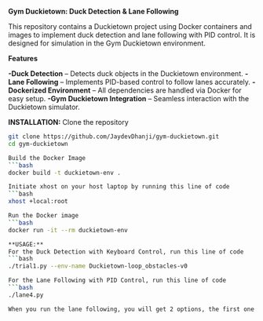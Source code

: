 **Gym Duckietown: Duck Detection & Lane Following**

This repository contains a Duckietown project using Docker containers and images to implement duck detection and lane following with PID control. It is designed for simulation in the Gym Duckietown environment.

**Features**

**-Duck Detection** – Detects duck objects in the Duckietown environment.
**-Lane Following** – Implements PID-based control to follow lanes accurately.
**-Dockerized Environment** – All dependencies are handled via Docker for easy setup.
**-Gym Duckietown Integration** – Seamless interaction with the Duckietown simulator.

**INSTALLATION:**
Clone the repository 
```bash
git clone https://github.com/JaydevDhanji/gym-duckietown.git
cd gym-duckietown

Build the Docker Image
```bash
docker build -t duckietown-env .

Initiate xhost on your host laptop by running this line of code
```bash
xhost +local:root

Run the Docker image
```bash
docker run -it --rm duckietown-env

**USAGE:** 
For the Duck Detection with Keyboard Control, run this line of code
```bash
./trial1.py --env-name Duckietown-loop_obstacles-v0

For the Lane Following with PID Control, run this line of code
```bash
./lane4.py 

When you run the lane following, you will get 2 options, the first one is to test without visualizing it and the second one is running it on the simulator. 


